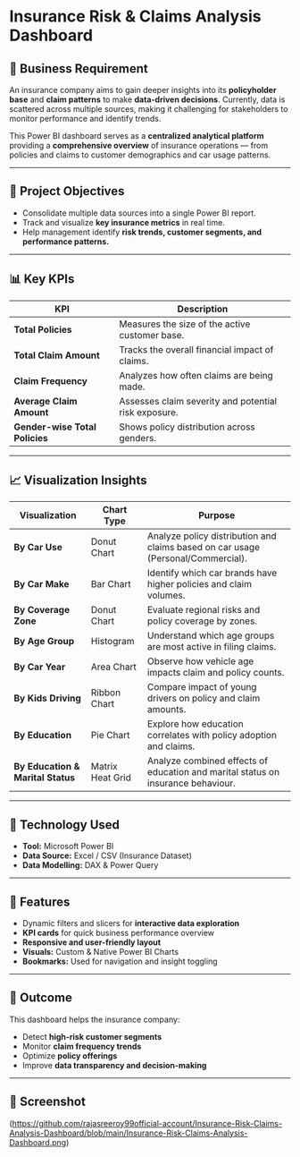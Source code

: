 # Insurance Risk & Claims Analysis Dashboard

## 🏢 Business Requirement
An insurance company aims to gain deeper insights into its **policyholder base** and **claim patterns** to make **data-driven decisions**. Currently, data is scattered across multiple sources, making it challenging for stakeholders to monitor performance and identify trends.  

This Power BI dashboard serves as a **centralized analytical platform** providing a **comprehensive overview** of insurance operations — from policies and claims to customer demographics and car usage patterns.

---

## 🎯 Project Objectives
- Consolidate multiple data sources into a single Power BI report.  
- Track and visualize **key insurance metrics** in real time.  
- Help management identify **risk trends, customer segments, and performance patterns.**  

---

## 📊 Key KPIs
| KPI | Description |
|-----|--------------|
| **Total Policies** | Measures the size of the active customer base. |
| **Total Claim Amount** | Tracks the overall financial impact of claims. |
| **Claim Frequency** | Analyzes how often claims are being made. |
| **Average Claim Amount** | Assesses claim severity and potential risk exposure. |
| **Gender-wise Total Policies** | Shows policy distribution across genders. |

---

## 📈 Visualization Insights

| Visualization | Chart Type | Purpose |
|----------------|-------------|----------|
| **By Car Use** | Donut Chart | Analyze policy distribution and claims based on car usage (Personal/Commercial). |
| **By Car Make** | Bar Chart | Identify which car brands have higher policies and claim volumes. |
| **By Coverage Zone** | Donut Chart | Evaluate regional risks and policy coverage by zones. |
| **By Age Group** | Histogram | Understand which age groups are most active in filing claims. |
| **By Car Year** | Area Chart | Observe how vehicle age impacts claim and policy counts. |
| **By Kids Driving** | Ribbon Chart | Compare impact of young drivers on policy and claim amounts. |
| **By Education** | Pie Chart | Explore how education correlates with policy adoption and claims. |
| **By Education & Marital Status** | Matrix Heat Grid | Analyze combined effects of education and marital status on insurance behaviour. |

---

## 🧠 Technology Used
- **Tool:** Microsoft Power BI  
- **Data Source:** Excel / CSV (Insurance Dataset)  
- **Data Modelling:** DAX & Power Query  


---

## 🧩 Features
- Dynamic filters and slicers for **interactive data exploration**  
- **KPI cards** for quick business performance overview  
- **Responsive and user-friendly layout**  
- **Visuals:** Custom & Native Power BI Charts  
- **Bookmarks:** Used for navigation and insight toggling  

---

## 🚀 Outcome
This dashboard helps the insurance company:
- Detect **high-risk customer segments**  
- Monitor **claim frequency trends**  
- Optimize **policy offerings**  
- Improve **data transparency and decision-making**

---

## 🔗 Screenshot
(https://github.com/rajasreeroy99official-account/Insurance-Risk-Claims-Analysis-Dashboard/blob/main/Insurance-Risk-Claims-Analysis-Dashboard.png)
